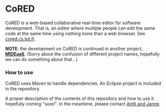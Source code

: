 CoRED
=====

CoRED is a web-based collaborative real-time editor for software development.
That is, an editor where multiple people can edit the same code at the same time
using nothing more than a web browser. See [cored.cs.tut.fi](http://cored.cs.tut.fi).

**NOTE**: the development on CoRED is continued in another project, **[MIDEaaS](https://github.com/ahn/mideaas)**. (Sorry about the confusion of different project names, hopefully we can do something about that...)

### How to use

CoRED uses Maven to handle dependencies.
An Eclipse project is included in the repository.

A proper description of the contents of this repository and how to use it hopefully coming "soon".
In the meantime, please contact [Antti and Janne](mailto:antti.h.nieminen@tut.fi,janne.lautamaki@tut.fi).
